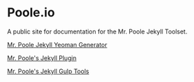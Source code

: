 Poole.io
=======

A public site for documentation for the Mr. Poole Jekyll Toolset.

[Mr. Poole Jekyll Yeoman Generator](https://github.com/iamcarrico/generator-poole)

[Mr. Poole's Jekyll Plugin](https://github.com/iamcarrico/jekyll-poole)

[Mr. Poole's Jekyll Gulp Tools](https://github.com/iamcarrico/gulp-poole)
